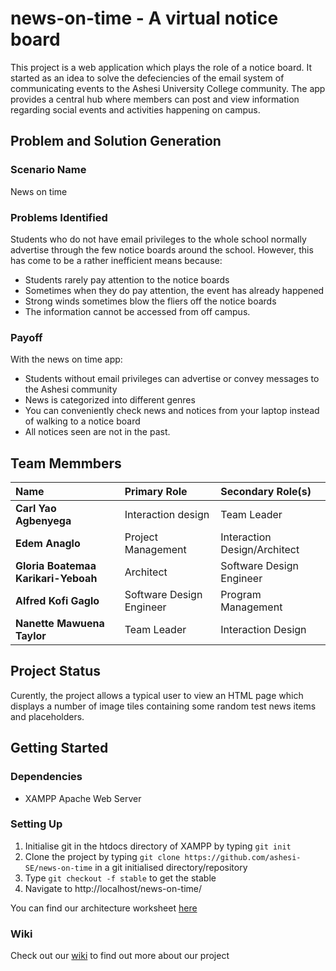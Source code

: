 news-on-time - A virtual notice board
=====================================


This project is a web application which plays the role of a notice board. It started as an idea to solve the defeciencies of the email system of communicating events to the Ashesi University College community. The app provides a central hub where members can post and view information regarding social events and activities happening on campus.

Problem and Solution Generation
-------------------------------

### Scenario Name
News on time

### Problems Identified
Students who do not have email privileges to the whole school normally advertise through the few notice boards around the school. However, this has come to be a rather inefficient means because:
* Students rarely pay attention to the notice boards
* Sometimes when they do pay attention, the event has already happened
* Strong winds sometimes blow the fliers off the notice boards
* The information cannot be accessed from off campus.

### Payoff
With the news on time app:
* Students without email privileges can advertise or convey messages to the Ashesi community
* News is categorized into different genres
* You can conveniently check news and notices from your laptop instead of walking to a notice board
* All notices seen are not in the past.

Team Memmbers
-------------
| Name                                | Primary Role	            | Secondary Role(s)            |
| :---------------------------------- | :------------------------ | :--------------------------- |
| **Carl Yao Agbenyega**              | Interaction design	      | Team Leader                  |
| **Edem Anaglo**	                    | Project Management	      | Interaction Design/Architect |
| **Gloria Boatemaa Karikari-Yeboah** | Architect	                | Software Design Engineer     |
| **Alfred Kofi Gaglo**	              | Software Design Engineer	| Program Management           |
| **Nanette Mawuena Taylor**	        | Team Leader	              | Interaction Design           |

Project Status
--------------
Curently, the project allows a typical user to view an HTML page which displays a number of image tiles containing  some random test news items and placeholders.

Getting Started
---------------
### Dependencies
* XAMPP Apache Web Server

### Setting Up
1. Initialise git in the htdocs directory of XAMPP by typing `git init`
2. Clone the project by typing `git clone https://github.com/ashesi-SE/news-on-time` in a git initialised directory/repository
3. Type `git checkout -f stable` to get the stable
4. Navigate to http://localhost/news-on-time/


You can find our architecture worksheet [here](https://github.com/ashesi-SE/news-on-time/wiki/Architecture)


### Wiki
Check out our [wiki](https://github.com/ashesi-SE/news-on-time/wiki) to find out more about our project

